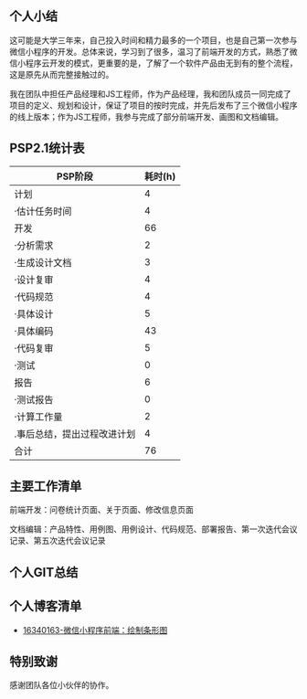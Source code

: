 ## 个人小结
   这可能是大学三年来，自己投入时间和精力最多的一个项目，也是自己第一次参与微信小程序的开发。总体来说，学习到了很多，温习了前端开发的方式，熟悉了微信小程序云开发的模式，更重要的是，了解了一个软件产品由无到有的整个流程，这是原先从而完整接触过的。
   
   我在团队中担任产品经理和JS工程师，作为产品经理，我和团队成员一同完成了项目的定义、规划和设计，保证了项目的按时完成，并先后发布了三个微信小程序的线上版本；作为JS工程师，我参与完成了部分前端开发、画图和文档编辑。

## PSP2.1统计表

| PSP阶段 | 耗时(h) |
| --------- | - |
| 计划 | 4 |
| ·估计任务时间 | 4 |
| 开发 | 66 |
| ·分析需求 | 2 |
| ·生成设计文档 | 3 |
| ·设计复审 | 4 |
| ·代码规范 | 4 |
| ·具体设计 | 5 |
| ·具体编码 | 43 |
| ·代码复审 | 5 |
| ·测试 | 0 |
| 报告 | 6 |
| ·测试报告 | 0 |
| ·计算工作量 | 2 |
| .事后总结，提出过程改进计划 | 4 |
| 合计 | 76 |

## 主要工作清单

前端开发：问卷统计页面、关于页面、修改信息页面

文档编辑：产品特性、用例图、用例设计、代码规范、部署报告、第一次迭代会议记录、第五次迭代会议记录

## 个人GIT总结

## 个人博客清单
- [16340163-微信小程序前端：绘制条形图](https://blog.csdn.net/qq_36335657/article/details/93655796)

## 特别致谢
感谢团队各位小伙伴的协作。

